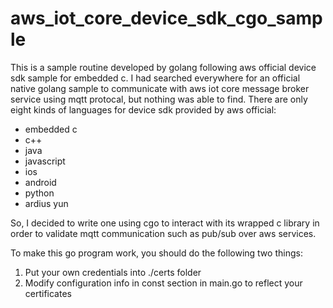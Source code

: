 # aws_iot_core_device_sdk_cgo_sample
This is a sample routine developed by golang following aws official device sdk sample for embedded c. I had searched everywhere for an official native golang sample to communicate with aws iot core message broker service using mqtt protocal, but nothing was able to find. There are only eight kinds of languages for device sdk provided by aws official:
* embedded c
* c++
* java
* javascript
* ios
* android
* python
* ardius yun

So, I decided to write one using cgo to interact with its wrapped c library in order to validate mqtt communication such as pub/sub over aws services.

To make this go program work, you should do the following two things:
1. Put your own credentials into ./certs folder
2. Modify configuration info in const section in main.go to reflect your certificates
